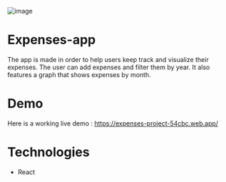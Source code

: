 ![image](https://github.com/IuliaBaican/expenses-app/assets/141867983/ca5be38d-b9f9-4ac8-9d34-4a9feca33fea)


# Expenses-app
The app is made in order to help users keep track and visualize their expenses. The user can add expenses and filter them by year. It also features a graph that shows expenses by month.


# Demo
Here is a working live demo : https://expenses-project-54cbc.web.app/ 

# Technologies
 - React

